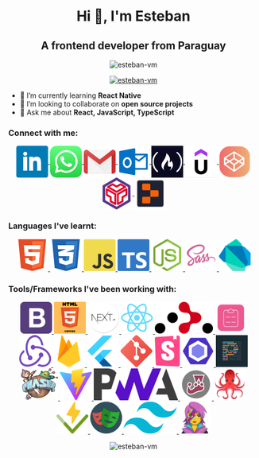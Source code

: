 <h1 align="center">Hi 👋, I'm Esteban</h1>

<h2 align="center">A frontend developer from Paraguay</h2>

<p align="center">
  <img src="https://komarev.com/ghpvc/?username=esteban-vm&label=Profile%20views&color=0e75b6&style=flat" alt="esteban-vm" />
</p>

<p align="center">
  <a href="https://github.com/ryo-ma/github-profile-trophy">
    <img src="https://github-profile-trophy.vercel.app/?username=esteban-vm" alt="esteban-vm" />
  </a>
</p>

- 🌱 I’m currently learning **React Native**
- 👯 I’m looking to collaborate on **open source projects**
- 💬 Ask me about **React, JavaScript, TypeScript**

<h3 align="left">Connect with me:</h3>

<p align="center">

  <a href="https://linkedin.com/in/esteban-vera-mantero" title="LinkedIn">
    <img align="center" src="/icons/LinkedIn.png" alt="LinkedIn" />
  </a>

  <a href="https://wa.link/x95h58" title="WhatsApp">
    <img align="center" src="/icons/WhatsApp.png" alt="WhatsApp" />
  </a>

  <a href="mailto:estebanvm1990@gmail.com?Subject=Contact%me" title="Gmail">
    <img align="center" src="/icons/Gmail.png" alt="Gmail" />
  </a>

  <a href="mailto:estebanvm90@outlook.com?Subject=Contact%me" title="Outlook">
    <img align="center" src="/icons/Outlook.png" alt="Outlook" />
  </a>

  <a href="https://www.freecodecamp.org/EstebanVM" title="FreeCodeCamp">
    <img align="center" src="/icons/FreeCodeCamp.png" alt="FreeCodeCamp" />
  </a>

  <a href="https://www.udemy.com/user/esteban-vm/" title="Udemy">
    <img align="center" src="/icons/Udemy.png" alt="Udemy" />
  </a>

  <a href="https://codepen.io/esteban-vera" title="CodePen" >
    <img align="center" src="/icons/CodePen.png" alt="CodePen" />
  </a>

  <a href="https://codesandbox.com/estebanvm1990" title="CodeSandbox">
    <img align="center" src="/icons/CodeSandbox.png" alt="CodeSandbox" />
  </a>

  <a href="https://replit.com/@esteban-90" title="Replit">
    <img align="center" src="/icons/Replit.png" alt="Replit" />
  </a>

</p>

<h3 align="left">Languages I've learnt:</h3>

<p align="center">

  <a href="https://www.w3.org/html/" title="HTML5">
    <img src="/icons/HTML5.png" alt="HTML5" />
  </a>

  <a href="https://www.w3schools.com/css/" title="CSS3">
    <img src="/icons/CSS3.png" alt="CSS3" />
  </a>

  <a href="https://developer.mozilla.org/en-US/docs/Web/JavaScript/" title="JavaScript">
    <img src="/icons/JavaScript.png" alt="JavaScript" />
  </a>

  <a href="https://www.typescriptlang.org/" title="TypeScript">
    <img src="/icons/TypeScript.png" alt="TypeScript" />
  </a>

  <a href="https://nodejs.org/" title="NodeJS">
    <img src="/icons/NodeJS.png" alt="NodeJS" />
  </a>

  <a href="https://sass-lang.com/" title="Sass">
    <img src="/icons/Sass.png" alt="Sass" />
  </a>

  <a href="https://dart.dev/" title="Dart">
    <img src="/icons/Dart.png" alt="Dart" />
  </a>

</p>

<h3 align="left">Tools/Frameworks I've been working with:</h3>

<p align="center">

  <a href="https://getbootstrap.com/" title="BootstrapCSS">
    <img src="/icons/BootstrapCSS.png" alt="BootstrapCSS" />
  </a>

  <a href="https://www.w3schools.com/html/html5_canvas.asp" title="HTMLCanvas" >
    <img src="/icons/HTMLCanvas.png" alt="HTMLCanvas" />
  </a>

  <a href="https://nextjs.org/" title="NextJS">
    <img src="/icons/NextJS.png" alt="NextJS" />
  </a>

  <a href="https://reactjs.org/" title="ReactJS">
    <img src="/icons/ReactJS.png" alt="ReactJS" />
  </a>

  <a href="https://reactrouter.com/" title="ReactRouter">
    <img src="/icons/ReactRouter.png" alt="ReactRouter" />
  </a>

  <a href="https://react-hook-form.com/" title="ReactHookForm">
    <img src="/icons/ReactHookForm.png" alt="ReactHookForm" />
  </a>

  <a href="https://redux.js.org/" title="Redux">
    <img src="/icons/Redux.png" alt="Redux" />
  </a>

  <a href="https://firebase.google.com/" title="Firebase">
    <img src="/icons/Firebase.png" alt="Firebase" />
  </a>

  <a href="https://flutter.dev/" title="Flutter">
    <img  src="/icons/Flutter.png" alt="Flutter" />
  </a>

  <a href="https://git-scm.com/" title="Git">
    <img src="/icons/Git.png" alt="Git" />
  </a>

  <a href="https://storybook.js.org/" title="Storybook">
    <img src="/icons/Storybook.png" alt="Storybook" />
  </a>

  <a href="https://eslint.org/" title="Eslint">
    <img src="/icons/Eslint.png" alt="Eslint" />
  </a>

  <a href="https://eslint.org/" title="Prettier">
    <img src="/icons/Prettier.png" alt="Prettier" />
  </a>

  <a href="https://phaser.io/" title="PhaserJS">
    <img src="/icons/PhaserJS.png" alt="PhaserJS" />
  </a>

  <a href="https://v2.vitejs.dev/" title="Vite">
    <img src="/icons/Vite.png" alt="Vite" />
  </a>

  <a href="https://developer.mozilla.org/en-US/docs/Web/Progressive_web_apps/" title="ProgressiveWepApp">
    <img src="/icons/ProgressiveWepApp.png" alt="ProgressiveWepApp" />
  </a>

  <a href="https://jestjs.io/" title="Jest">
    <img src="/icons/Jest.png" alt="Jest" />
  </a>

  <a href="https://testing-library.com/" title="ReactTestingLibrary">
    <img src="/icons/ReactTestingLibrary.png" alt="ReactTestingLibrary" />
  </a>

  <a href="https://vitest.dev/" title="Vitest">
    <img src="/icons/Vitest.png" alt="Vitest" />
  </a>

  <a href="https://playwright.dev/" title="Playwright">
    <img src="/icons/Playwright.png" alt="Playwright" />
  </a>

  <a href="https://tailwindcss.com/" title="TailwindCSS">
    <img src="/icons/TailwindCSS.png" alt="TailwindCSS" />
  </a>

  <a href="https://emotion.sh/" title="Emotion">
    <img src="/icons/Emotion.png" alt="Emotion" />
  </a>

</p>

<p align="center">
  <img src="https://github-readme-stats.vercel.app/api/top-langs?username=esteban-vm&show_icons=true&locale=en&layout=compact" alt="esteban-vm" />
</p>
